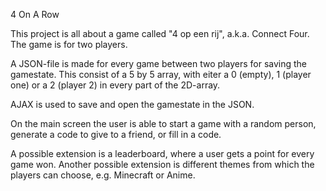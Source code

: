 4 On A Row

This project is all about a game called "4 op een rij", a.k.a. Connect Four.
The game is for two players. 

A JSON-file is made for every game between two players for saving the gamestate.
This consist of a 5 by 5 array, with eiter a 0 (empty), 1 (player one) or a 2 (player 2) in every part of the 2D-array.

AJAX is used to save and open the gamestate in the JSON. 

On the main screen the user is able to start a game with a random person, generate a code to give to a friend, or fill in a code. 

A possible extension is a leaderboard, where a user gets a point for every game won.
Another possible extension is different themes from which the players can choose, e.g. Minecraft or Anime.

